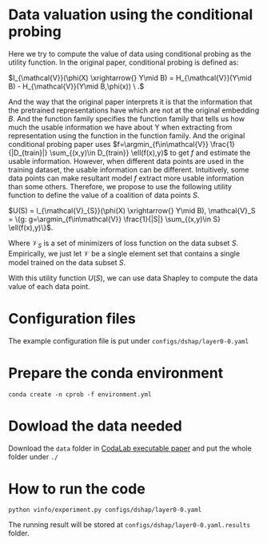 # Data valuation using the conditional probing
Here we try to compute the value of data using conditional probing as the utility function. In the original paper, conditional probing is defined as:

$I_{\mathcal{V}}(\phi(X) \xrightarrow{} Y\mid B) = H_{\mathcal{V}}(Y\mid B) - H_{\mathcal{V}}(Y\mid B,\phi(x)) \ .$

And the way that the original paper interprets it is that the information that the pretrained representations have which are not at the original embedding $B$. And the function family specifies the function family that tells us how much the usable information we have about Y when extracting from representation using the function in the function family. And the original conditional probing paper uses $f=\argmin_{f\in\mathcal{V}} \frac{1}{|D_{train}|} \sum_{(x,y)\in D_{train}} \ell(f(x),y)$ to get $f$ and estimate the usable information. However, when different data points are used in the training dataset, the usable information can be different. Intuitively, some data points can make resultant model $f$ extract more usable information than some others. Therefore, we propose to use the following utility function to define the value of a coalition of data points $S$.

$U(S) = I_{\mathcal{V}_{S}}(\phi(X) \xrightarrow{} Y\mid B), \mathcal{V}_S = \{g: g=\argmin_{f\in\mathcal{V}} \frac{1}{|S|} \sum_{(x,y)\in S} \ell(f(x),y)\}$.

Where $\mathcal{V}_S$ is a set of minimizers of loss function on the data subset $S$. Empirically, we just let $\mathcal{V}$ be a single element set that contains a single model trained on the data subset $S$.

With this utility function $U(S)$, we can use data Shapley to compute the data value of each data point. 

# Configuration files
The example configuration file is put under `configs/dshap/layer0-0.yaml`


# Prepare the conda environment

```
conda create -n cprob -f environment.yml
```

# Dowload the data needed
Download the `data` folder in [CodaLab executable paper](https://worksheets.codalab.org/worksheets/0x46190ef741004a43a2676a3b46ea0c76) and put the whole folder under `./`

# How to run the code

```
python vinfo/experiment.py configs/dshap/layer0-0.yaml
```

The running result will be stored at `configs/dshap/layer0-0.yaml.results` folder.
